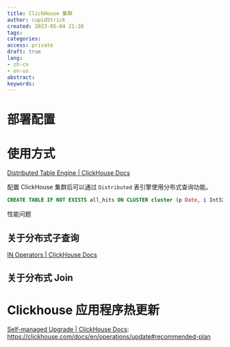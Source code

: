 ```yaml
---
title: ClickHouse 集群
author: cupid5trick
created: 2023-05-04 21:20
tags: 
categories: 
access: private
draft: true
lang:
- zh-cn
- en-us
abstract:
keywords:
---
```


# 部署配置

# 使用方式

[Distributed Table Engine | ClickHouse Docs](https://clickhouse.com/docs/en/engines/table-engines/special/distributed)

配置 ClickHouse 集群后可以通过 `Distributed` 表引擎使用分布式查询功能。

```SQL
CREATE TABLE IF NOT EXISTS all_hits ON CLUSTER cluster (p Date, i Int32) ENGINE = Distributed(cluster, default, hits)
```

性能问题

## 关于分布式子查询

[IN Operators | ClickHouse Docs](https://clickhouse.com/docs/en/sql-reference/operators/in#distributed-subqueries)

## 关于分布式 Join

# Clickhouse 应用程序热更新

[Self-managed Upgrade | ClickHouse Docs](https://clickhouse.com/docs/en/operations/update#recommended-plan): <https://clickhouse.com/docs/en/operations/update#recommended-plan>

